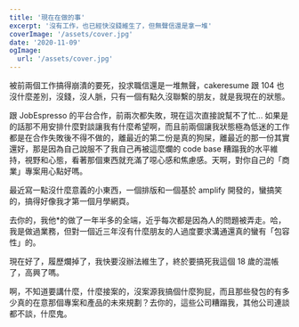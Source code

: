 ```yaml
---
title: '現在在做的事'
excerpt: '沒有工作，也已經快沒錢維生了，但無聲信還是拿一堆'
coverImage: '/assets/cover.jpg'
date: '2020-11-09'
ogImage:
  url: '/assets/cover.jpg'
---
```


被前兩個工作搞得崩潰的要死，投求職信還是一堆無聲，cakeresume 跟 104 也沒什麼差別，沒錢，沒人脈，只有一個有點久沒聯繫的朋友，就是我現在的狀態。

跟 JobEspresso 的平台合作，前兩次都失敗，現在這次直接說幫不了忙... 如果是的話那不用安排什麼對談讓我有什麼希望啊，而且前兩個讓我狀態極為低迷的工作都是在合作失敗後不得不做的，離最近的第二份是真的狗屎，離最近的那一份其實還好，那是因為自己說服不了我自己再被這麼爛的 code base 糟蹋我的水平維持，視野和心態，看著那個東西就充滿了噁心感和焦慮感。天啊，對你自己的「商業」專案用心點好嗎。

最近寫一點沒什麼意義的小東西，一個排版和一個基於 amplify 開發的，蠻搞笑的，搞得好像我才第一個月學網頁。

去你的，我他\*的做了一年半多的全端，近乎每次都是因為人的問題被弄走。哈，我是做過業務，但對一個近三年沒有什麼朋友的人過度要求溝通還真的蠻有「包容性」的。

現在好了，履歷爛掉了，我快要沒辦法維生了，終於要搞死我這個 18 歲的混帳了，高興了嗎。

啊，不知道要講什麼，什麼接案的，沒案源我搞個什麼狗屁，而且那些發包的有多少真的在意那個專案和產品的未來規劃？去你的，這些公司糟蹋我，其他公司連談都不談，什麼鬼。
